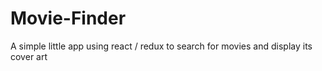 # Movie-Finder

A simple little app using react / redux to search for movies and display its cover art
